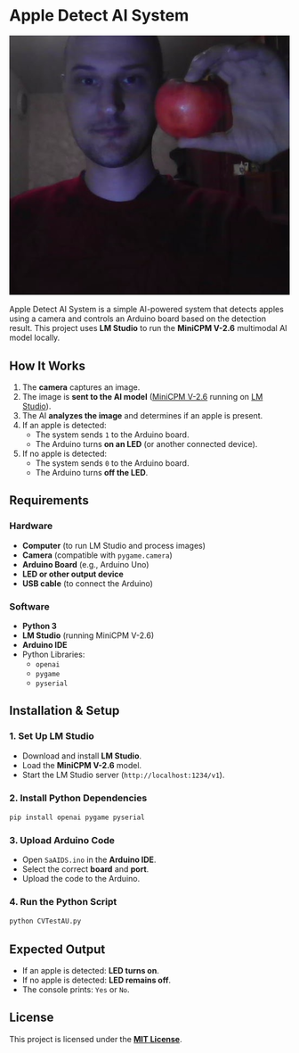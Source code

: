 # Apple Detect AI System

![Webcap photo](https://raw.githubusercontent.com/techn0man1ac/AppleDetectAISystem/refs/heads/main/imgs/filename.jpg)

Apple Detect AI System is a simple AI-powered system that detects apples using a camera and controls an Arduino board based on the detection result. This project uses **LM Studio** to run the **MiniCPM V-2.6** multimodal AI model locally.

## How It Works

1. The **camera** captures an image.
2. The image is **sent to the AI model** ([MiniCPM V-2.6](https://huggingface.co/openbmb/MiniCPM-V-2_6) running on [LM Studio](https://lmstudio.ai/)).
3. The AI **analyzes the image** and determines if an apple is present.
4. If an apple is detected:
   - The system sends `1` to the Arduino board.
   - The Arduino turns **on an LED** (or another connected device).
5. If no apple is detected:
   - The system sends `0` to the Arduino board.
   - The Arduino turns **off the LED**.

## Requirements

### Hardware

- **Computer** (to run LM Studio and process images)
- **Camera** (compatible with `pygame.camera`)
- **Arduino Board** (e.g., Arduino Uno)
- **LED or other output device**
- **USB cable** (to connect the Arduino)

### Software

- **Python 3**
- **LM Studio** (running MiniCPM V-2.6)
- **Arduino IDE**
- Python Libraries:
  - `openai`
  - `pygame`
  - `pyserial`

## Installation & Setup

### 1. Set Up LM Studio

- Download and install **LM Studio**.
- Load the **MiniCPM V-2.6** model.
- Start the LM Studio server (`http://localhost:1234/v1`).

### 2. Install Python Dependencies

```sh
pip install openai pygame pyserial
```

### 3. Upload Arduino Code

- Open `SaAIDS.ino` in the **Arduino IDE**.
- Select the correct **board** and **port**.
- Upload the code to the Arduino.

### 4. Run the Python Script

```sh
python CVTestAU.py
```

## Expected Output

- If an apple is detected: **LED turns on**.
- If no apple is detected: **LED remains off**.
- The console prints: `Yes` or `No`.

## License

This project is licensed under the **[MIT License](https://github.com/techn0man1ac/AppleDetectAISystem/blob/main/LICENSE)**.

